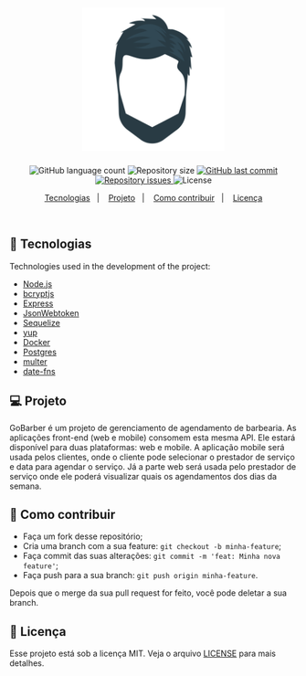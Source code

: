 <h1 align="center">
<img alt="GoBarber" title="#delicinha" src=".github/barber.svg" width="250px" />

</h1>

<p align="center">
  <img alt="GitHub language count" src="https://img.shields.io/github/languages/count/rlocatelli9/GoBarber-api">

  <img alt="Repository size" src="https://img.shields.io/github/repo-size/rlocatelli9/GoBarber-api">

  <a href="https://github.com/rlocatelli9/GoBarber-api/commits/master">
    <img alt="GitHub last commit" src="https://img.shields.io/github/last-commit/rlocatelli9/GoBarber-api">
  </a>

  <a href="https://github.com/rlocatelli9/GoBarber-api/issues">
    <img alt="Repository issues" src="https://img.shields.io/github/issues/rlocatelli9/GoBarber-api">
  </a>

  <img alt="License" src="https://img.shields.io/badge/license-MIT-brightgreen">
</p>

<p align="center">
  <a href="#rocket-tecnologias">Tecnologias</a>&nbsp;&nbsp;&nbsp;|&nbsp;&nbsp;&nbsp;
  <a href="#-projeto">Projeto</a>&nbsp;&nbsp;&nbsp;|&nbsp;&nbsp;&nbsp;
  <a href="#-como-contribuir">Como contribuir</a>&nbsp;&nbsp;&nbsp;|&nbsp;&nbsp;&nbsp;
  <a href="#memo-licença">Licença</a>
</p>

<br>

## :rocket: Tecnologias

Technologies used in the development of the project:

- [Node.js](https://nodejs.org/en/)
- [bcryptjs](https://www.npmjs.com/package/bcryptjs)
- [Express](https://expressjs.com/)
- [JsonWebtoken](https://jwt.io/)
- [Sequelize](https://sequelize.org/)
- [yup](https://github.com/jquense/yup)
- [Docker](https://www.docker.com/)
- [Postgres](https://www.postgresql.org/)
- [multer](https://github.com/expressjs/multer)
- [date-fns](https://date-fns.org/)

## 💻 Projeto

GoBarber é um projeto de gerenciamento de agendamento de barbearia. As aplicações front-end (web e mobile) consomem esta mesma API. Ele estará disponível para duas plataformas: web e mobile. A aplicação mobile será usada pelos clientes, onde o cliente pode selecionar o prestador de serviço e data para agendar o serviço. Já a parte web será usada pelo prestador de serviço onde ele poderá visualizar quais os agendamentos dos dias da semana.

## 🤔 Como contribuir

- Faça um fork desse repositório;
- Cria uma branch com a sua feature: `git checkout -b minha-feature`;
- Faça commit das suas alterações: `git commit -m 'feat: Minha nova feature'`;
- Faça push para a sua branch: `git push origin minha-feature`.

Depois que o merge da sua pull request for feito, você pode deletar a sua branch.

## :memo: Licença

Esse projeto está sob a licença MIT. Veja o arquivo [LICENSE](LICENSE.md) para mais detalhes.
